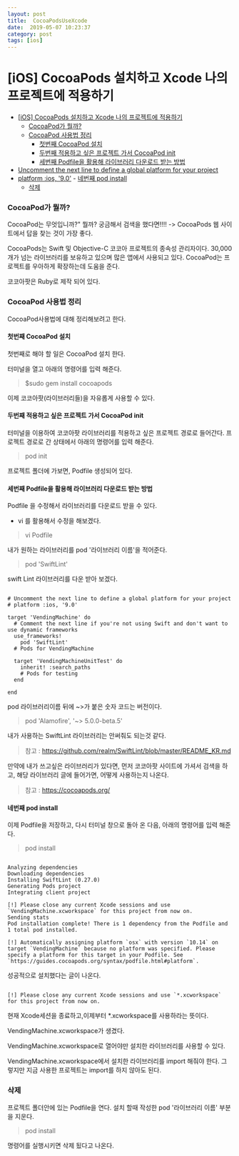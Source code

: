 ```yaml
---
layout: post
title:  CocoaPodsUseXcode
date:  2019-05-07 10:23:37
category: post
tags: [ios]
---
```


# [iOS] CocoaPods 설치하고 Xcode 나의 프로젝트에 적용하기

- [[iOS] CocoaPods 설치하고 Xcode 나의 프로젝트에 적용하기](#ios-cocoapods-%EC%84%A4%EC%B9%98%ED%95%98%EA%B3%A0-xcode-%EB%82%98%EC%9D%98-%ED%94%84%EB%A1%9C%EC%A0%9D%ED%8A%B8%EC%97%90-%EC%A0%81%EC%9A%A9%ED%95%98%EA%B8%B0)
    - [CocoaPod가 뭘까?](#cocoapod%EA%B0%80-%EB%AD%98%EA%B9%8C)
    - [CocoaPod 사용법 정리](#cocoapod-%EC%82%AC%EC%9A%A9%EB%B2%95-%EC%A0%95%EB%A6%AC)
      - [첫번째 CocoaPod 설치](#%EC%B2%AB%EB%B2%88%EC%A7%B8-cocoapod-%EC%84%A4%EC%B9%98)
      - [두번째 적용하고 싶은 프로젝트 가서 CocoaPod init](#%EB%91%90%EB%B2%88%EC%A7%B8-%EC%A0%81%EC%9A%A9%ED%95%98%EA%B3%A0-%EC%8B%B6%EC%9D%80-%ED%94%84%EB%A1%9C%EC%A0%9D%ED%8A%B8-%EA%B0%80%EC%84%9C-cocoapod-init)
      - [세번째 Podfile을 활용해 라이브러리 다운로드 받는 방법](#%EC%84%B8%EB%B2%88%EC%A7%B8-podfile%EC%9D%84-%ED%99%9C%EC%9A%A9%ED%95%B4-%EB%9D%BC%EC%9D%B4%EB%B8%8C%EB%9F%AC%EB%A6%AC-%EB%8B%A4%EC%9A%B4%EB%A1%9C%EB%93%9C-%EB%B0%9B%EB%8A%94-%EB%B0%A9%EB%B2%95)
- [Uncomment the next line to define a global platform for your project](#uncomment-the-next-line-to-define-a-global-platform-for-your-project)
- [platform :ios, '9.0'](#platform-ios-90)
      - [네번째 pod install](#%EB%84%A4%EB%B2%88%EC%A7%B8-pod-install)
    - [삭제](#%EC%82%AD%EC%A0%9C)

### CocoaPod가 뭘까?
CocoaPod는 무엇입니까?" 뭘까? 궁금해서 검색을 했다면!!!!
-> CocoaPods 웹 사이트에서 답을 찾는 것이 가장 좋다.

CocoaPods는 Swift 및 Objective-C 코코아 프로젝트의 종속성 관리자이다. 30,000 개가 넘는 라이브러리를 보유하고 있으며 많은 앱에서 사용되고 있다. CocoaPod는 프로젝트를 우아하게 확장하는데 도움을 준다.

코코아팟은 Ruby로 제작 되어 있다.

### CocoaPod 사용법 정리
CocoaPod사용법에 대해 정리해보려고 한다.

#### 첫번째 CocoaPod 설치
첫번째로 해야 할 일은 CocoaPod 설치 한다.

터미널을 열고 아래의 명령어를 입력 해준다.
> $sudo gem install cocoapods

이제 코코아팟(라이브러리들)을 자유롭게 사용할 수 있다. 

#### 두번째 적용하고 싶은 프로젝트 가서 CocoaPod init
터미널을 이용하여 코코아팟 라이브러리를 적용하고 싶은 프로젝트 경로로 들어간다.
프로젝트 경로로 간 상태에서 아래의 명령어를 입력 해준다.
> pod init

프로젝트 폴더에 가보면, Podfile 생성되어 있다.

#### 세번째 Podfile을 활용해 라이브러리 다운로드 받는 방법
Podfile 을 수정해서 라이브러리를 다운로드 받을 수 있다.
* vi 를 활용해서 수정을 해보겠다.
> vi Podfile

내가 원하는 라이브러리를 pod '라이브러리 이름'을 적어준다.
> pod 'SwiftLint'

swift Lint 라이브러리를 다운 받아 보겠다.


<pre><code class="plaintext">
# Uncomment the next line to define a global platform for your project
# platform :ios, '9.0'

target 'VendingMachine' do
  # Comment the next line if you're not using Swift and don't want to use dynamic frameworks
  use_frameworks!
    pod 'SwiftLint'
  # Pods for VendingMachine

  target 'VendingMachineUnitTest' do
    inherit! :search_paths
    # Pods for testing
  end

end
</code></pre>

pod 라이브러리이름 뒤에 ~>가 붙은 숫자 코드는 버전이다.

 > pod 'Alamofire', '~> 5.0.0-beta.5'

내가 사용하는 SwiftLint 라이브러리는 안써줘도 되는것 같다.
> 참고 : <https://github.com/realm/SwiftLint/blob/master/README_KR.md>


만약에 내가 쓰고싶은 라이브러리가 있다면, 먼저 코코아팟 사이트에 가셔서 검색을 하고, 해당 라이브러리 글에 들어가면, 어떻게 사용하는지 나온다.
> 참고 : <https://cocoapods.org/>

#### 네번째 pod install
이제 Podfile을 저장하고, 다시 터미널 창으로 돌아 온 다음, 아래의 명령어를 입력 해준다.
> pod install


<pre><code class="plaintext">
Analyzing dependencies
Downloading dependencies
Installing SwiftLint (0.27.0)
Generating Pods project
Integrating client project

[!] Please close any current Xcode sessions and use `VendingMachine.xcworkspace` for this project from now on.
Sending stats
Pod installation complete! There is 1 dependency from the Podfile and 1 total pod installed.

[!] Automatically assigning platform `osx` with version `10.14` on target `VendingMachine` because no platform was specified. Please specify a platform for this target in your Podfile. See `https://guides.cocoapods.org/syntax/podfile.html#platform`.
</code></pre>
성공적으로 설치했다는 글이 나온다.


<pre><code class="plaintext">
[!] Please close any current Xcode sessions and use `*.xcworkspace` for this project from now on.
</code></pre>

현재 Xcode세션을 종료하고,이제부터 *.xcworkspace를 사용하라는 뜻이다.

VendingMachine.xcworkspace가 생겼다. 

VendingMachine.xcworkspace로 열어야만 설치한 라이브러리를 사용할 수 있다.

VendingMachine.xcworkspace에서 설치한 라이브러리를 import 해줘야 한다.
그렇지만 지금 사용한 프로젝트는 import를 하지 않아도 된다. 

### 삭제
프로젝트 폴더안에 있는 Podfile을 연다.
설치 할때 작성한 pod '라이브러리 이름' 부분을 지운다.
> pod install

명령어를 실행시키면 삭제 됬다고 나온다.